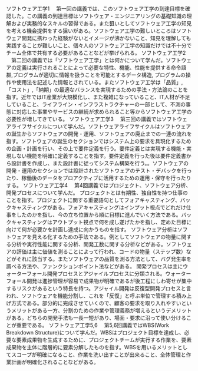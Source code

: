 ソフトウェア工学1
　第一回の講義では、このソフトウェア工学の到達目標を確認した。この講義の到達目標はソフトウェア・エンジニアリングの基礎知識の理解および実務的なスキルの習得である。また狙いとしてソフトウェア工学の知見を考える機会提供をする狙いがある。ソフトウェア工学の難しいところはソフトウェア開発に携わった経験がないとイメージが沸かないこと、知見を理解しても実践することが難しいこと、個々人のソフトウェア工学の知識だけでは不十分でチーム全体で共有する必要があることなどが挙げられる。
ソフトウェア工学2
　第二回の講義では「ソフトウェア工学」とは何かについて学んだ。ソフトウェアの定義は実行されることによって必要な特性、機能、性能を提供する命令語群,プログラムが適切に情報を扱うことを可能とするデータ構造, プログラムの操作や使用法を記述した情報とされている。またソフトウェア工学は「品質」,「コスト」,「納期」の最適なバランスを実現するための手法・方法論のことを指す。近年ではIT産業が大規模化し、また複雑になっていること、IT人材が不足していること、ライフライン・インフラストラクチャーの一部として、不測の事態に対応した事業やサービスの継続が求められること等からソフトウェア工学の必要性が増してきている。
ソフトウェア工学3
　第三回の講義ではソフトウェアライフサイクルについて学んだ。ソフトウェアライフサイクルはソフトウェアの誕生からソフトウェアの開発・運用、ソフトウェアの廃止までの一連の流れを指す。ソフトウェアの誕生のセクションではシステム上の要求を具現化するための企画・計画を行い、その上で要件定義を行う。要件定義とは実現する機能・実現しない機能を明確に定義することを指す。要件定義を行った後は要件定義書から設計書を作成し、また設計書に従ってシステム構築を行う。。ソフトウェアの開発・運用のセクションでは設計されたソフトウェアのテスト・デバックを行ったり、稼働後のデータをプロアクティブに活用するための運用・保守を行ったりする。
ソフトウェア工学4
　第4回講義ではプロジェクト、ソフトウェア分析、開発プロセスについて学んだ。
プロジェクトとは有期性、独自性を持つ仕事のことを指す。プロジェクトに関する重要語句としてフォアキャスティング、バックキャスティングがある。フォアキャスティングはインプット視点でどれだけ仕事をしたのかを指し、今の立ち位置から順に目標に進んでいく方法である。バックキャスティングはアウトプット視点で何を成し遂げたかを指し、定めた目標に向けて何が必要かを計画し達成に向かうものを指す。
ソフトウェア分析はソフトウェアを見える化するための手法である。例としてソフトウェアの物量に関する分析や実行性能に関する分析、開発工数に関する分析などがある。ソフトウェアの評価は主に価値を測ることによって行われ、コードの物量（ステップ数）などがそれに該当する。またソフトウェアの品質を測る方法として、バグ発生率を調べる方法や、ファンクションポイント法などがある。
開発プロセスは主にウォーターフォール開発プロセスとアジャイルプロセスに分類される。ウォーターフォール開発は進捗管理が容易で成果物が明確であるが後工程にしわ寄せが集中するリスクがあるという特長を持つ。アジャイル開発は反復型開発プロセスと言われ、ソフトウェアを機能分割し、これを「反復」と呼ぶ単位で管理する積み上げ方式である。部分的に完成させていくので、顧客の要求を取り入れやすいというメリットがある一方、分割のための作業や管理義務が増えるというデメリットがある。どちらの開発手法も一長一短があり、場面・要求に沿って使い分けることが重要である。
ソフトウェア工学5,6
　第5,6回講義ではWBS(Work Breakdown Structure)について学んだ。WBSはプロジェクト目標を達成し、必要な要素成果物を生成するために、プロジェクトチームが実行する作業を、要素成果物を主体に階層的に要素分解したものを指す。WBSを用いるメリットとしてスコープが明確になること、作業を洗い出すことが出来ること、全体管理と作業計画が明確化されることなどがある。